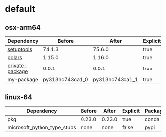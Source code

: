 # default

## osx-arm64

|Dependency|Before|After|Explicit|Package|
|-|-|-|-|-|
|[setuptools](https://pypi.org/project/setuptools)|74.1.3|75.6.0|true|pypi|
|[polars](https://prefix.dev/channels/conda-forge/packages/polars)|1.15.0|1.16.0|true|conda|
|[private-package](https://prefix.dev/channels/setup-pixi-test/packages/private-package)|0.0.1|0.0.1|true|conda|
|my-package|py313hc743ca1_0|py313hc743ca1_1|true|conda|

## linux-64

|Dependency|Before|After|Explicit|Package|
|-|-|-|-|-|
|pkg|0.23.0|0.23.0|true|conda|
|microsoft_python_type_stubs|none|none|false|pypi|

[^1]: **Bold** means explicit dependency.
[^2]: Dependency got downgraded.
